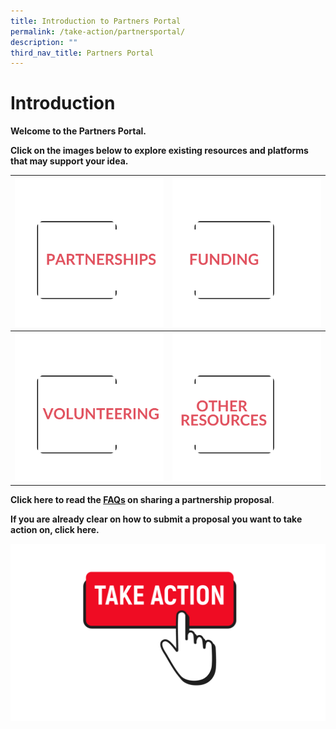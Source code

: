 ```yaml
---
title: Introduction to Partners Portal
permalink: /take-action/partnersportal/
description: ""
third_nav_title: Partners Portal
---
```

# Introduction

**Welcome to the Partners Portal.** 

**Click on the images below to explore existing resources and platforms that may support your idea.** 

| [![](/images/Partners%20portal/partnerships555.png) ](/take-action/partners-portal/partnerships/)| [![](/images/Partners%20portal/funding666.png)](/take-action/partners-portal/funding)|
| -------- | --------  |
| [![](/images/Partners%20portal/volunteeting777.png)](/take-action/partners-portal/volunteering)   | [![](/images/Partners%20portal/other%20resources%20777.png)](/take-action/partners-portal/resources)  |


**Click here to read the  [FAQs](/take-action/frequently-asked-questions/sgpo2/) on sharing a partnership proposal**.

**If you are already clear on how to submit a proposal you want to take action on, click here.**

[![](/images/take%20action.png)](https://go.gov.sg/takeactiontoday)